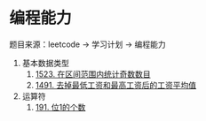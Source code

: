 # 编程能力

题目来源：leetcode → 学习计划 → 编程能力

1. 基本数据类型
   1. [1523. 在区间范围内统计奇数数目](./leetcode.editor.cn/CountOddNumbersInAnIntervalRange.java)
   2. [1491. 去掉最低工资和最高工资后的工资平均值](./leetcode.editor.cn/AverageSalaryExcludingTheMinimumAndMaximumSalary.java)
2. 运算符
   1. [191. 位1的个数](./leetcode.editor.cn/NumberOf1Bits.java)
